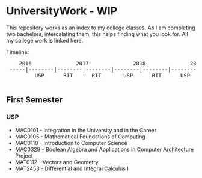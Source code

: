 # UniversityWork - WIP

This repository works as an index to my college classes. As I am completing two bachelors, intercalating them, this helps finding what you look for. All my college work is linked here.

Timeline:
<pre>
    2016              2017              2018              2019
 -----|--------|--------|--------|--------|--------|--------|--------|
         USP      RIT      RIT       USP      RIT      USP      USP
 </pre>

## First Semester
### USP
- MAC0101 - Integration in the University and in the Career
- MAC0105 - Mathematical Foundations of Computing
- MAC0110 - Introduction to Computer Science
- MAC0329 - Boolean Algebra and Applications in Computer Architecture Project
- MAT0112 - Vectors and Geometry
- MAT2453 - Differential and Integral Calculus I
